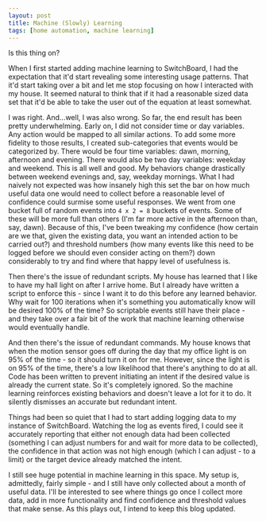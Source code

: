 ```yaml
---
layout: post
title: Machine (Slowly) Learning
tags: [home automation, machine learning]
---
```


Is this thing on?

When I first started adding machine learning to SwitchBoard, I had the expectation that it'd start revealing some interesting usage patterns.  That it'd start taking over a bit and let me stop focusing on how I interacted with my house.  It seemed natural to think that if it had a reasonable sized data set that it'd be able to take the user out of the equation at least somewhat.

I was right.  And...well, I was also wrong.  So far, the end result has been pretty underwhelming.  Early on, I did not consider time or day variables.  Any action would be mapped to all similar actions.  To add some more fidelity to those results, I created sub-categories that events would be categorized by.  There would be four time variables: dawn, morning, afternoon and evening.  There would also be two day variables: weekday and weekend.  This is all well and good.  My behaviors change drastically between weekend evenings and, say, weekday mornings.  What I had naively not expected was how insanely high this set the bar on how much useful data one would need to collect before a reasonable level of confidence could surmise some useful responses.  We went from one bucket full of random events into `4 x 2 = 8` buckets of events.  Some of these will be more full than others (I'm far more active in the afternoon than, say, dawn).  Because of this, I've been tweaking my confidence (how certain are we that, given the existing data, you want an intended action to be carried out?) and threshold numbers (how many events like this need to be logged before we should even consider acting on them?) down considerably to try and find where that happy level of usefulness is.

Then there's the issue of redundant scripts.  My house has learned that I like to have my hall light on after I arrive home.  But I already have written a script to enforce this - since I want it to do this before any learned behavior.  Why wait for 100 iterations when it's something you automatically know will be desired 100% of the time?  So scriptable events still have their place - and they take over a fair bit of the work that machine learning otherwise would eventually handle.

And then there's the issue of redundant commands.  My house knows that when the motion sensor goes off during the day that my office light is on 95% of the time - so it should turn it on for me.  However, since the light is on 95% of the time, there's a low likelihood that there's anything to do at all.  Code has been written to prevent initiating an intent if the desired value is already the current state.  So it's completely ignored.  So the machine learning reinforces existing behaviors and doesn't leave a lot for it to do.  It silently dismisses an accurate but redundant intent.

Things had been so quiet that I had to start adding logging data to my instance of SwitchBoard.  Watching the log as events fired, I could see it accurately reporting that either not enough data had been collected (something I can adjust numbers for and wait for more data to be collected), the confidence in that action was not high enough (which I can adjust - to a limit) or the target device already matched the intent.

I still see huge potential in machine learning in this space.  My setup is, admittedly, fairly simple - and I still have only collected about a month of useful data.  I'll be interested to see where things go once I collect more data, add in more functionality and find confidence and threshold values that make sense.  As this plays out, I intend to keep this blog updated.
